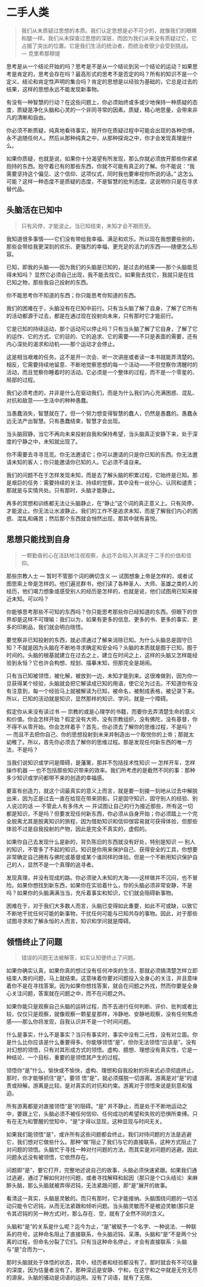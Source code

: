 # 二手人类


> 我们从未质疑过思想的本质。我们认定思想是必不可少的，就像我们的眼睛和腿一样。我们从未探查过思想的深层，而因为我们从来没有质疑过它，它占据了突出的位置。它是我们生活的统治者，而统治者很少会受到挑战。 — 克里希那穆提

思考是从一个结论开始的吗？思考是不是从一个结论到另一个结论的运动？如果思考是肯定的，思考会存在吗？最高形式的思考不是否定的吗？所有的知识不是一个定义、结论和肯定性声明的集合吗？肯定的思想是以经验为基础的，它总是过去的结果，这样的思想永远不能发现新事物。

有没有一种智慧的行动？在这些问题上，你必须始终或多或少地保持一种质疑的态度，质疑是净化头脑和心灵的一个非同寻常的因素。质疑，精心地思量，会带来非凡的清晰和自由。

你必须不断质疑，纯真地看待事实，抛开你在质疑过程中可能会出现的各种恐惧，永不追随任何人。然后从那种纯真之中，从那种探询之中，你才会发现真理是什么。

如果你质疑，也就是说，如果你十分渴望有所发现，那么你就必须放开那些你紧紧抱持的东西。抱守着已有的那些东西，你就不可能有真正的了解。你不能说：“我需要坚持这个偏见、这个信仰、这项仪式，同时我也要审视你所说的话。” 这怎么可能？这样一种态度不是质疑的态度，不是智慧的批判态度。这说明你只是在寻求替代品。

## 头脑活在已知中

> 只有风停，才能波止。当已知结束，未知才会不期而至。

我知道很多事情——它们没有带给我幸福、满足和欢乐。所以现在我想要些别的，那些会带给我更深刻的欢乐、更强烈的幸福、更充足的活力的东西——随便怎么形容。

已知，即我的头脑——因为我们的头脑是已知的，是过去的结果——那个头脑能觅得未知吗？
显然它必须自己出现，我不能去找它。如果我去找它，我就只是在找已知之物，那些我自己投射的东西。

你不能思考你不知道的东西；你只能思考你知道的东西。

我们的困难在于，头脑没有在已知中前行。只有当头脑了解了自身，了解了它所有的活动都源于过去，都是在通过现在投射向未来，只有那时它才能前行。

它是已知的持续运动，那个运动可以停止吗？只有当头脑了解了它自身，了解了它的运作、它的方式、它的目的、它的追求、它的需要——不只是表面的需要，还有内心深处的渴求和动机——那个运动才会停止。

这是相当艰难的任务。这不是开一次会、听一次讲座或者读一本书就能弄清楚的。相反，它需要持续地留意、不断地觉察思想的每一个活动——不但觉察你清醒时的活动，而且觉察你睡着时的活动。它必须是一个整体的过程，而不是一个零星的、局部的过程。

我们必须考虑的，并非是什么在驱动我们，而是为什么我们内心充满困惑、混乱、对抗和敌意——生活中的种种愚蠢。

当愚蠢消失，智慧就在了。但一个努力想变得智慧的蠢人，仍然是愚蠢的。愚蠢永远无法产出智慧。只有愚蠢结束，智慧才会出现。

当头脑寂静，当它不再向未来投射自我和保持希望，当头脑真正安静下来，处于深度的宁静之中，未知就出现了。

你不需要去寻寻觅觅。你无法邀请它；你可以邀请的只是你已知的东西。你无法邀请未知的客人；你只能邀请你已知的人。它必须不请自来。

我们的问题不在于怎样发现未知，而是去了解头脑的积累过程，它始终是已知。那是艰巨的任务：需要持续的关注、持续的觉察，其中没有一丝分心、认同和谴责；那就是与实情共处。只有那时，头脑才能静止。

再多的冥想和训练都无法让头脑静止，在“静止”这个词的真正意义上。只有风停，才能波止。你无法让水波静止。我们的工作不是追求未知，而是了解我们内心的困惑、混乱和痛苦；然后那个东西就会悄然出现，那其中就有喜悦。

## 思想只能找到自身

> 一颗勤奋的心在活跃地注视观察，永远不会陷入并满足于二手的价值和信仰。

那些宗教人士 — 暂时不管那个词的确切含义 — 试图想象上帝是怎样的，或者试图思索上帝是怎样的。他们遍览群书，他们读了各种圣人、大师、圣雄之类的人的经历，他们竭力想象或感受别人的经历是怎样的，也就是说，他们试图用已知来接近未知。可以吗？

你能够思考那些不可知的东西吗？你只能思考那些你已经知道的东西。但眼下的世界却是这样不可理喻：我们以为，如果有更多的信息、更多的书、更多的事实、更多的印刷品，我们就会明白晓悟。

要觉察非已知投射的东西，就必须通过了解来消除已知。为什么头脑总是固守已知？不就是因为头脑在不断地寻求确定和安全吗？头脑的本质就是囿于已知，囿于时间的。头脑的根基就建立在过去之上，建立在时间之上，这样的头脑又怎样能经验到永恒？它也许会构想、规划、描摹未知，但那完全是胡闹。

只有当已知被领悟，被化解，被放到一边，未知才能到来。这很难做到，因为你一旦获得某个经验，头脑就会把它解读成已知的用语，使它沦为过去。不知道你有没有注意到，每一个经验马上就被解读为已知，被命名，被制成表格，被记录下来。所以，已知的活动就是知识，显然那样的知识、学问，就是一个障碍。

假定你从来没有读过书 — 宗教的或是心理学的书籍，而要你去弄清楚生命的意义和价值。你会怎样开始？假定没有大师，没有宗教组织，没有佛陀，没有基督，你不得不从零开始。你会怎样着手？首先，你必须去了解你的思维过程，不是吗？ — 而且不去把你自己、你的思想投射到未来并制造出一个取悦你的上帝；那就太幼稚了。所以，首先你必须去了解你的思维过程。那是发现任何新东西的唯一方法，不是吗？

当我们说知识或学问是障碍，是藩篱，那并不包括技术性知识 — 怎样开车，怎样操作机器 — 也不包括那些知识带来的效率。我们所考虑的是截然不同的事：那种多少知识或学问都带不来的创造的幸福感。

要富有创造力，就这个词最真实的意义上而言，就是要一刻接一刻地从过去中解脱出来，因为正是过去一直在给现在带来阴影。只是固守知识，固守别人的经验、别人说过的话 — 不管此人有多伟大 — 并试图让自己的行为接近那些，所有这一切都是知识，不是吗？但要发现任何新东西，你必须从自身开始；你必须踏上一个完全脱离尤其是脱离知识的旅程，因为借助知识和信仰很容易就可获得体验，但那些体验不过是自我投射的产物，因此是完全不真实的，虚假的。

如果你自己去发现什么是新的，背负陈旧的东西就没有好处，特别是知识 — 别人的知识，不管多了不起的知识。知识是你用来保护自己、获得安全的工具，你想要非常确定自己拥有与佛陀或基督或某个谁同样的体验。但是一个不断用知识保护自己的人，显然不是一个真理的追寻者。

发现真理，并没有现成的路。你必须驶入未知的大海——这样做并不沉闷，也不冒险。如果你想找到新东西，如果你在实验着什么，你的头脑必须非常安静，不是吗？如果你的头脑满满当当，充斥着事实和知识，它们就会阻碍新事物。

困难在于，对于我们大多数人而言，头脑已变得如此重要，如此不可或缺，以致它不断地干扰任何可能的新事物，干扰任何可能与已知共存的事物。因此，对于那些试图寻求和了解永恒的人而言，知识和学问就是障碍。

## 领悟终止了问题

> 错误的问题无法被解答，如实认知便终止了问题。

如果你确实认真，如果你真的想过没有任何冲突的生活，那就必须搞清楚怎样立即结束人类的问题，马上就结束。这意味着你要对问题投入全身心的关注，并且意味着你不是在寻找答案。因为如果你想找答案，就会在问题之外找，然而你要是全身心关注问题，答案就在问题之中，而不在问题之外。

如果你能只是观察自己头脑的运转过程，而不去进行任何判断、评价、批判或者比较，仅仅只是观察，就像观察一颗星星那样，冷静地、安静地观察，没有任何焦虑感——那么你将发现，自我认识并不是一个时间问题。

什么是事实，什么不是事实？当只有事实时，事实中没有二元性，没有对立面。你是什么比你应该是什么重要得多。你能够领悟“是”，但你无法领悟“应该是”。没有对幻想的领悟，只有对其形成方式的领悟。虚构、臆想、理想没有真实性，它是一种结论、一个目标，重要的是领悟其产生的过程。

领悟你“是”什么，愉快或不愉快，虚构、理想和自我投射的将来式必须彻底终止。那时，你才能够抓住“是”。要领 悟“是”，就必须摆脱一切游离。游离是对“是”的谴责或辩解。游离是比较。是对真实的对抗和约束。游离对于领悟来说是刻意和强迫。

所有游离都是对直接领悟“是”的阻碍。“是” 并不静止，而是处于不断地运动之中，要跟上它，头脑必须不被任何信仰、任何成功的希望和失败的恐惧所束缚。只有在无为和警醒的觉知中，“是”才得以显现，这种显现与时间无关。

如果我们能领悟“是”，或许所有这些问题都会终止。我们对待问题的方法是逃避它，我们想对它做些什么。那种“做”阻止了我们与它的直接联系，这种方式阻止了对问题的领悟。头脑忙于寻找一种对付问题的方法，而其实是对问题的逃避。因此问题永远没有被领悟，它依然存在。

问题即“是”，要它打开，完整地述说自己的故事，头脑必须快速紧跟。如果我们通过逃避，通过了解如何对付问题，或者寻找解释和起因（那只是个口头结论）来麻醉头脑，那么头脑就被弄得迟钝，无法紧跟问题，即“是”展开的故事。

看清这一真实，头脑是灵敏的。而只有那时，它才能接纳。头脑围绕问题的一切活动只能令它迟钝，从而无法紧跟和倾听问题。当头脑灵敏而不是被迫灵敏(那只是令其迟钝的另一种方式)时，那么存在、空，就有了全然不同的含义。

头脑和“是”的关系是什么呢？迄今为止，“是”被赋予一个名字、一种说法、一种联系的符号，这种命名阻止了直接联系，令头脑迟钝、呆滞。头脑和“是”不是两个分离的过程，但命名分裂了它们。只有当这种命名停止，オ会有直接联系：头脑与“是”合而为一。

那时头脑就处于体悟的状态，其中，经历者和经验都没有了。那时就会有不可估量的深度，因为估量者没有了。那种深远是安静、宁和，在这宁和之中就是无穷无尽的源泉。头脑的骚动是词语的运用。没有了词语，就有了无限。
